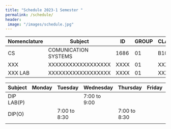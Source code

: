 ```yaml
---
title: "Schedule 2023-1 Semester "
permalink: /schedule/
header: 
 image: "/images/schedule.jpg"
---
```



| Nomenclature |                    Subject                    |      ID     |    GROUP    |    CLASSROOM    |
|--------------|-----------------------------------------------|-------------|-------------|-----------------|
|      CS      |               COMUNICATION SYSTEMS            |    1686     |      01     |       B103      |
|      XXX     |                XXXXXXXXXXXXXXXXXX             |    XXXX     |      01     |       XXX       |
|    XXX LAB   |                XXXXXXXXXXXXXXXXXX             |    XXXX     |      01     |       XXXX      |


|    Subject  |    Monday      |     Tuesday      |     Wednesday    |   Thursday       |     Friday      | Saturday      |
|-------------|----------------|------------------|------------------|------------------|-----------------|---------------|
|  DIP LAB(P) |                |                  |   7:00 to 9:00   |                  |                 |               |
|    DIP(O)   |                |   7:00 to 8:30   |                  |   7:00 to 8:30   |                 |               |
|             |                |                  |                  |                  |                 |               |
